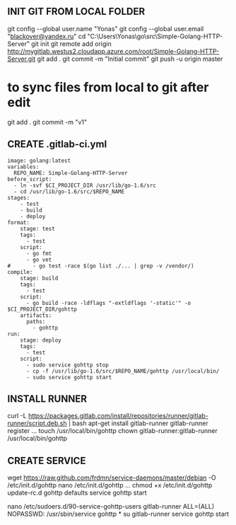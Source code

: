 ## INIT GIT FROM LOCAL FOLDER
git config --global user.name "Yonas"
git config --global user.email "blackover@yandex.ru"
cd "C:\Users\Yonas\go\src\Simple-Golang-HTTP-Server"
git init
git remote add origin http://mygitlab.westus2.cloudapp.azure.com/root/Simple-Golang-HTTP-Server.git
git add .
git commit -m "Initial commit"
git push -u origin master
# to sync files from local to git after edit
git add .
git commit -m "v1"


## CREATE .gitlab-ci.yml
```
image: golang:latest
variables:
  REPO_NAME: Simple-Golang-HTTP-Server
before_script:
  - ln -svf $CI_PROJECT_DIR /usr/lib/go-1.6/src
  - cd /usr/lib/go-1.6/src/$REPO_NAME
stages:
    - test
    - build
    - deploy
format:
    stage: test
    tags:
      - test
    script:
      - go fmt
      - go vet
#       - go test -race $(go list ./... | grep -v /vendor/)
compile:
    stage: build
    tags:
      - test
    script:
      - go build -race -ldflags "-extldflags '-static'" -o $CI_PROJECT_DIR/gohttp
    artifacts:
      paths:
        - gohttp
run:
    stage: deploy
    tags:
      - test
    script:
      - sudo service gohttp stop
      - cp -f /usr/lib/go-1.6/src/$REPO_NAME/gohttp /usr/local/bin/
      - sudo service gohttp start
```

## INSTALL RUNNER
curl -L https://packages.gitlab.com/install/repositories/runner/gitlab-runner/script.deb.sh | bash
apt-get install gitlab-runner
gitlab-runner register
	...
touch /usr/local/bin/gohttp
chown gitlab-runner:gitlab-runner /usr/local/bin/gohttp

## CREATE SERVICE
wget https://raw.github.com/frdmn/service-daemons/master/debian -O /etc/init.d/gohttp
nano /etc/init.d/gohttp
	...
chmod +x /etc/init.d/gohttp
update-rc.d gohttp defaults
service gohttp start

nano /etc/sudoers.d/90-service-gohttp-users
	gitlab-runner ALL=(ALL) NOPASSWD: /usr/sbin/service gohttp *
su gitlab-runner
service gohttp start
